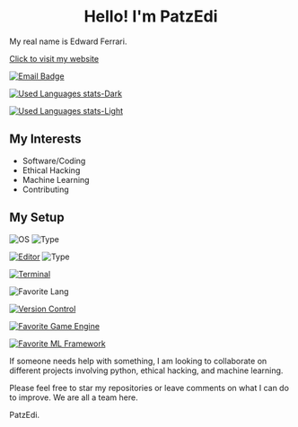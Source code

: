 
<h1 align="center">Hello! I'm PatzEdi</h1>

My real name is Edward Ferrari.

[Click to visit my website](https://patzedi.github.io)

[![Email Badge](https://img.shields.io/badge/Gmail-Contact_Patzedi-green?style=flat-square&logo=gmail&logoColor=FFFFFF&labelColor=3A3B3C&color=f54a33)](mailto:patzedigithub@gmail.com)


[![Used Languages stats-Dark](https://github-readme-stats.vercel.app/api/top-langs/?username=patzedi&layout=compact&theme=dark#gh-dark-mode-only)](https://github.com/anuraghazra/github-readme-stats#gh-dark-mode-only)

[![Used Languages stats-Light](https://github-readme-stats.vercel.app/api/top-langs/?username=patzedi&layout=compact&theme=default#gh-light-mode-only)](https://github.com/anuraghazra/github-readme-stats#gh-light-mode-only)

## **My Interests**
  - Software/Coding
  - Ethical Hacking
  - Machine Learning
  - Contributing
  
## My Setup
  ![OS](https://img.shields.io/badge/OS-Mac_OS-green?style=flat-square&logo=apple&logoColor=FFFFFF&labelColor=3A3B3C&color=purple)
  ![Type](https://img.shields.io/badge/apple%20silicon-333333?style=flat-square&logo=apple&logoColor=white)

  [![Editor](https://img.shields.io/badge/Editor-Zed-green?style=flat-square&logo=zed-industries&logoColor=FFFFFF&labelColor=3A3B3C&color=white)](https://zed.dev/)
  ![Type](https://img.shields.io/badge/w/Vim_binds--green?logo=vim)

  [![Terminal](https://img.shields.io/badge/Terminal-iTerm2-green?style=flat-square&logo=iterm2&logoColor=FFFFFF&labelColor=3A3B3C&color=48c246)](https://iterm2.com/)

  ![Favorite Lang](https://img.shields.io/badge/Fav._Lang-Python-green?style=flat-square&logo=python&logoColor=FFFFFF&labelColor=blue&color=FFD43B)

  [![Version Control](https://img.shields.io/badge/Version_Control-Git-green?style=flat-square&logo=git&logoColor=FFFFFF&labelColor=3A3B3C&color=E44C30)](https://git-scm.com/)

  [![Favorite Game Engine](https://img.shields.io/badge/Fav._Game_Engine-Godot-green?style=flat-square&logo=godotengine&logoColor=FFFFFF&labelColor=3A3B3C&color=1f248c)](https://godotengine.org/)

  [![Favorite ML Framework](https://img.shields.io/badge/Fav._ML_Framework-PyTorch-green?style=flat-square&logo=pytorch&logoColor=FFFFFF&labelColor=3A3B3C&color=fc5a03)](https://pytorch.org)

If someone needs help with something, I am looking to collaborate on different projects involving python, ethical hacking, and machine learning.

Please feel free to star my repositories or leave comments on what I can do to improve. We are all a team here.

PatzEdi.